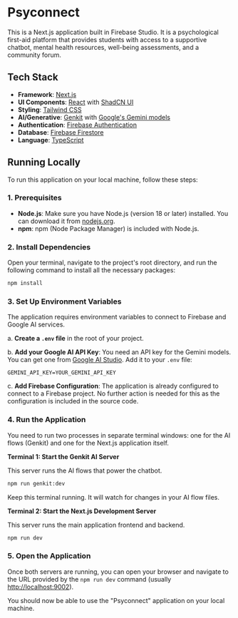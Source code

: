 # Psyconnect

This is a Next.js application built in Firebase Studio. It is a psychological first-aid platform that provides students with access to a supportive chatbot, mental health resources, well-being assessments, and a community forum.

## Tech Stack

- **Framework**: [Next.js](https://nextjs.org/)
- **UI Components**: [React](https://react.dev/) with [ShadCN UI](https://ui.shadcn.com/)
- **Styling**: [Tailwind CSS](https://tailwindcss.com/)
- **AI/Generative**: [Genkit](https://firebase.google.com/docs/genkit) with [Google's Gemini models](https://deepmind.google/technologies/gemini/)
- **Authentication**: [Firebase Authentication](https://firebase.google.com/docs/auth)
- **Database**: [Firebase Firestore](https://firebase.google.com/docs/firestore)
- **Language**: [TypeScript](https://www.typescriptlang.org/)

## Running Locally

To run this application on your local machine, follow these steps:

### 1. Prerequisites

- **Node.js**: Make sure you have Node.js (version 18 or later) installed. You can download it from [nodejs.org](https://nodejs.org/).
- **npm**: npm (Node Package Manager) is included with Node.js.

### 2. Install Dependencies

Open your terminal, navigate to the project's root directory, and run the following command to install all the necessary packages:

```bash
npm install
```

### 3. Set Up Environment Variables

The application requires environment variables to connect to Firebase and Google AI services.

a. **Create a `.env` file** in the root of your project.

b. **Add your Google AI API Key**: You need an API key for the Gemini models. You can get one from [Google AI Studio](https://aistudio.google.com/app/apikey). Add it to your `.env` file:

```
GEMINI_API_KEY=YOUR_GEMINI_API_KEY
```

c. **Add Firebase Configuration**: The application is already configured to connect to a Firebase project. No further action is needed for this as the configuration is included in the source code.

### 4. Run the Application

You need to run two processes in separate terminal windows: one for the AI flows (Genkit) and one for the Next.js application itself.

**Terminal 1: Start the Genkit AI Server**

This server runs the AI flows that power the chatbot.

```bash
npm run genkit:dev
```

Keep this terminal running. It will watch for changes in your AI flow files.

**Terminal 2: Start the Next.js Development Server**

This server runs the main application frontend and backend.

```bash
npm run dev
```

### 5. Open the Application

Once both servers are running, you can open your browser and navigate to the URL provided by the `npm run dev` command (usually [http://localhost:9002](http://localhost:9002)).

You should now be able to use the "Psyconnect" application on your local machine.